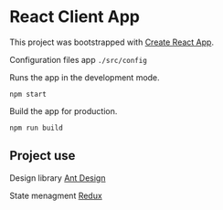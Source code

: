 # React Client App

This project was bootstrapped with [Create React App](https://github.com/facebook/create-react-app).

Configuration files app `./src/config`

Runs the app in the development mode.

`npm start`

Build the app for production.

`npm run build`

## Project use

Design library [Ant Design](https://ant.design)

State menagment [Redux](https://github.com/reduxjs/redux)